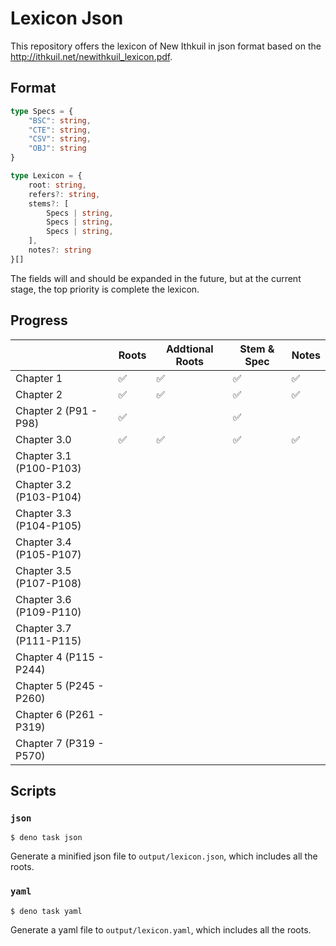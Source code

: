 # Lexicon Json

This repository offers the lexicon of New Ithkuil in json format based on the http://ithkuil.net/newithkuil_lexicon.pdf.

## Format

```ts
type Specs = {
    "BSC": string,
    "CTE": string,
    "CSV": string,
    "OBJ": string
}

type Lexicon = {
    root: string,
    refers?: string,
    stems?: [
        Specs | string,
        Specs | string,
        Specs | string,
    ],
    notes?: string
}[]
```

The fields will and should be expanded in the future, but at the current stage, the top priority is complete the lexicon.

## Progress

|                         | Roots | Addtional Roots | Stem & Spec | Notes |
| ----------------------- | ----- | --------------- | ----------- | ----- |
| Chapter 1               | ✅     | ✅               | ✅           | ✅     |
| Chapter 2               | ✅     | ✅               | ✅           | ✅     |
| Chapter 2 (P91 - P98)   | ✅     |                 | ✅           |       |
| Chapter 3.0             | ✅     | ✅               | ✅           | ✅     |
| Chapter 3.1 (P100-P103) |       |                 |             |       |
| Chapter 3.2 (P103-P104) |       |                 |             |       |
| Chapter 3.3 (P104-P105) |       |                 |             |       |
| Chapter 3.4 (P105-P107) |       |                 |             |       |
| Chapter 3.5 (P107-P108) |       |                 |             |       |
| Chapter 3.6 (P109-P110) |       |                 |             |       |
| Chapter 3.7 (P111-P115) |       |                 |             |       |
| Chapter 4 (P115 - P244) |       |                 |             |       |
| Chapter 5 (P245 - P260) |       |                 |             |       |
| Chapter 6 (P261 - P319) |       |                 |             |       |
| Chapter 7 (P319 - P570) |       |                 |             |       |

## Scripts

### `json`

```console
$ deno task json
```
Generate a minified json file to `output/lexicon.json`, which includes all the roots.

### `yaml`

```console
$ deno task yaml
```
Generate a yaml file to `output/lexicon.yaml`, which includes all the roots.
